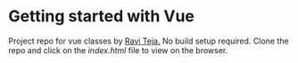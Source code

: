 # Getting started with Vue

Project repo for vue classes by [Ravi Teja.](https://github.com/insidert) No build setup required. Clone the repo and click on the *index.html* file to view on the browser.
